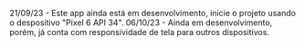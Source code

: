  21/09/23 - Este app ainda está em desenvolvimento, inicie o projeto usando o despositivo "Pixel 6 API 34".
 06/10/23 - Ainda em desenvolvimento, porém, já conta com responsividade de tela para outros dispositivos.
